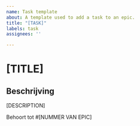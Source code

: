 ```yaml
---
name: Task template
about: A template used to add a task to an epic.
title: "[TASK]"
labels: task
assignees: ''

---
```


# [TITLE]
## Beschrijving
[DESCRIPTION]

Behoort tot #[NUMMER VAN EPIC]
